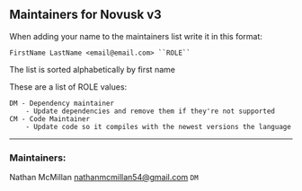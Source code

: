 Maintainers for Novusk v3
---

When adding your name to the maintainers list write it in this format:

    FirstName LastName <email@email.com> ``ROLE``

The list is sorted alphabetically by first name

These are a list of ROLE values:

    DM - Dependency maintainer
        - Update dependencies and remove them if they're not supported
    CM - Code Maintainer
        - Update code so it compiles with the newest versions the language

---

### Maintainers:

Nathan McMillan <nathanmcmillan54@gmail.com> ``DM``

